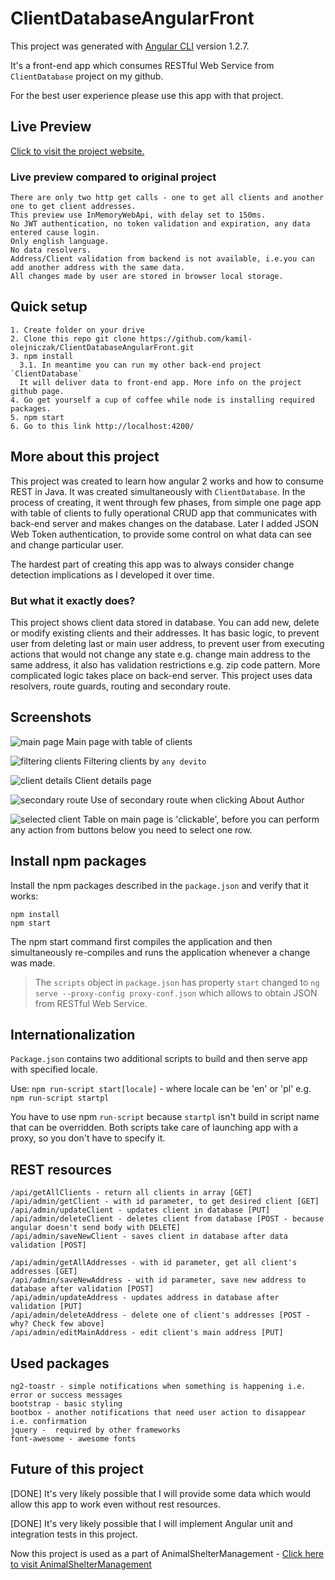 # ClientDatabaseAngularFront

This project was generated with [Angular CLI](https://github.com/angular/angular-cli) version 1.2.7.

It's a front-end app which consumes RESTful Web Service from `ClientDatabase` project on my github. 

For the best user experience please use this app with that project.

## Live Preview

<p><a href="https://kreattehak.github.io/ClientDatabaseAngularFront/" target="_blank">
Click to visit the project website.</a></p>

### Live preview compared to original project

```
There are only two http get calls - one to get all clients and another one to get client addresses.
This preview use InMemoryWebApi, with delay set to 150ms.
No JWT authentication, no token validation and expiration, any data entered cause login.
Only english language.
No data resolvers.
Address/Client validation from backend is not available, i.e.you can add another address with the same data.
All changes made by user are stored in browser local storage.
```

## Quick setup

```
1. Create folder on your drive
2. Clone this repo git clone https://github.com/kamil-olejniczak/ClientDatabaseAngularFront.git
3. npm install
  3.1. In meantime you can run my other back-end project `ClientDatabase` 
  It will deliver data to front-end app. More info on the project github page.
4. Go get yourself a cup of coffee while node is installing required packages.
5. npm start
6. Go to this link http://localhost:4200/
```

## More about this project

This project was created to learn how angular 2 works and how to consume REST in Java.
It was created simultaneously with `ClientDatabase`.
In the process of creating, it went through few phases, from simple one page app with table of clients to fully operational CRUD app that communicates with back-end server and makes changes on the database. Later I added JSON Web Token authentication, to provide some control on what data can see and change particular user. 

The hardest part of creating this app was to always consider change detection implications as I developed it over time.

### But what it exactly does?

This project shows client data stored in database. You can add new, delete or modify existing clients and their addresses. It has basic logic, to prevent user from deleting last or main user address, to prevent user from executing actions that would not change any state e.g. change main address to the same address, it also has validation restrictions e.g. zip code pattern. More complicated logic takes place on back-end server. This project uses data resolvers, route guards, routing and secondary route.

## Screenshots

![main page](https://github.com/kamil-olejniczak/ClientDatabaseAngularFront/blob/screenshots/main_page.png "Main page with table of clients")
Main page with table of clients

![filtering clients](https://github.com/kamil-olejniczak/ClientDatabaseAngularFront/blob/screenshots/filter_applied.png "Filtering clients by <any devito>")
Filtering clients by `any devito`

![client details](https://github.com/kamil-olejniczak/ClientDatabaseAngularFront/blob/screenshots/client_details.png "Client details page")
Client details page

![secondary route](https://github.com/kamil-olejniczak/ClientDatabaseAngularFront/blob/screenshots/secondary_route.png "Use of secondary route when clicking About Author")
Use of secondary route when clicking About Author

![selected client](https://github.com/kamil-olejniczak/ClientDatabaseAngularFront/blob/screenshots/selected_row.png "Selected row with client data")
Table on main page is 'clickable', before you can perform any action from buttons below you need to select
one row.

## Install npm packages

Install the npm packages described in the `package.json` and verify that it works:

```
npm install
npm start
```
The npm start command first compiles the application and then simultaneously re-compiles and runs the application whenever a change was made.

> The `scripts` object in `package.json` has property `start` changed to `ng serve --proxy-config proxy-conf.json` which allows to obtain JSON from RESTful Web Service.

## Internationalization

`Package.json` contains two additional scripts to build and then serve app with specified locale.

Use:
`npm run-script start[locale]` - where locale can be 'en' or 'pl' e.g. `npm run-script startpl`

You have to use npm `run-script` because `startpl` isn't build in script name that can be overridden. Both scripts take care of launching app with a proxy, so you don't have to specify it. 

## REST resources

```
/api/getAllClients - return all clients in array [GET]
/api/admin/getClient - with id parameter, to get desired client [GET]
/api/admin/updateClient - updates client in database [PUT]
/api/admin/deleteClient - deletes client from database [POST - because angular doesn't send body with DELETE]
/api/admin/saveNewClient - saves client in database after data validation [POST]

/api/admin/getAllAddresses - with id parameter, get all client's addresses [GET]
/api/admin/saveNewAddress - with id parameter, save new address to database after validation [POST]
/api/admin/updateAddress - updates address in database after validation [PUT]
/api/admin/deleteAddress - delete one of client's addresses [POST - why? Check few above]
/api/admin/editMainAddress - edit client's main address [PUT]
```

## Used packages

```
ng2-toastr - simple notifications when something is happening i.e. error or success messages
bootstrap - basic styling
bootbox - another notifications that need user action to disappear i.e. confirmation
jquery -  required by other frameworks
font-awesome - awesome fonts
```

## Future of this project

[DONE] It's very likely possible that I will provide some data which would allow this app to work even without rest resources.

[DONE] It's very likely possible that I will implement Angular unit and integration tests in this project.

<p>Now this project is used as a part of AnimalShelterManagement - <a href="https://github.com/kamil-olejniczak/AnimalShelterManagement/" target="_blank">
Click here to visit AnimalShelterManagement</a></p>
